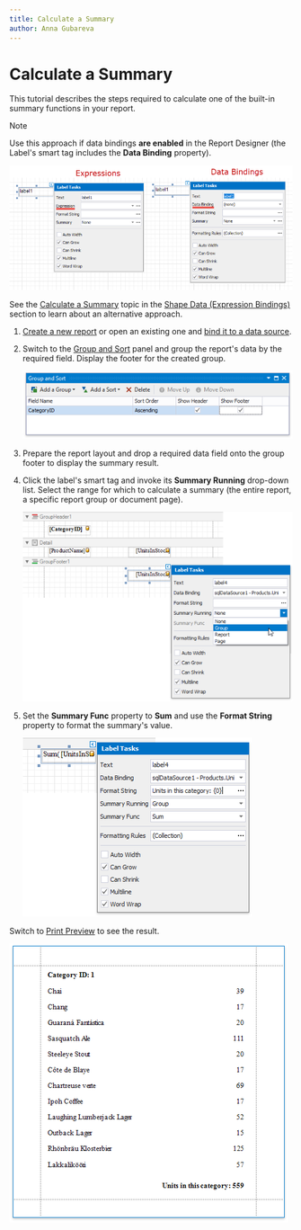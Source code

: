 ```yaml
---
title: Calculate a Summary
author: Anna Gubareva
---
```

# Calculate a Summary

This tutorial describes the steps required to calculate one of the built-in summary functions in your report.

> [!NOTE]
> Use this approach if data bindings **are enabled** in the Report Designer (the Label's smart tag includes the **Data Binding** property).
>
> ![](../../../../../images/eurd-label-expression-binding-modes.png)
>
> See the [Calculate a Summary](../shape-data-expression-bindings/calculate-a-summary.md) topic in the [Shape Data (Expression Bindings)](../shape-data-expression-bindings.md) section to learn about an alternative approach.

1. [Create a new report](../../add-new-reports.md) or open an existing one and [bind it to a data source](../../bind-to-data.md).

2. Switch to the [Group and Sort](../../report-designer-tools/ui-panels/group-and-sort-panel.md) panel and group the report's data by the required field. Display the footer for the created group.

    ![](../../../../../images/eurd-win-label-summary-group-data.png)

3. Prepare the report layout and drop a required data field onto the group footer to display the summary result.

4. Click the label's smart tag and invoke its **Summary Running** drop-down list. Select the range for which to calculate a summary (the entire report, a specific report group or document page).
	
	![](../../../../../images/eurd-win-label-legacy-summary-running-group.png)

5. Set the **Summary Func** property to **Sum** and use the **Format String** property to format the summary's value.

	![](../../../../../images/eurd-win-label-legacy-summary-settings.png)
	

Switch to [Print Preview](../../preview-print-and-export-reports.md) to see the result.

![](../../../../../images/eurd-win-label-summary-result.png)